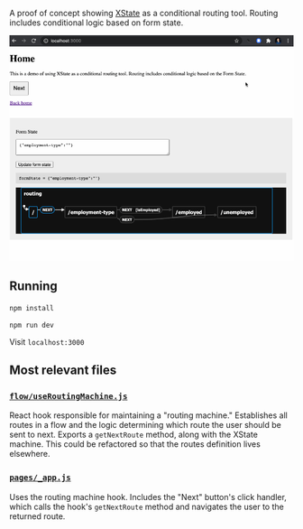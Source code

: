 A proof of concept showing [XState](https://xstate.js.org/) as a conditional routing tool. Routing includes conditional logic based on form state.

![Demo](.github/demo.gif)

## Running

```
npm install
```

```
npm run dev
```

Visit `localhost:3000`

## Most relevant files

### [`flow/useRoutingMachine.js`](flow/useRoutingMachine.js)

React hook responsible for maintaining a "routing machine." Establishes all routes in a flow and the logic determining which route the user should be sent to next. Exports a `getNextRoute` method, along with the XState machine. This could be refactored so that the routes definition lives elsewhere.

### [`pages/_app.js`](pages/_app.js)

Uses the routing machine hook. Includes the "Next" button's click handler, which calls the hook's `getNextRoute` method and navigates the user to the returned route.

